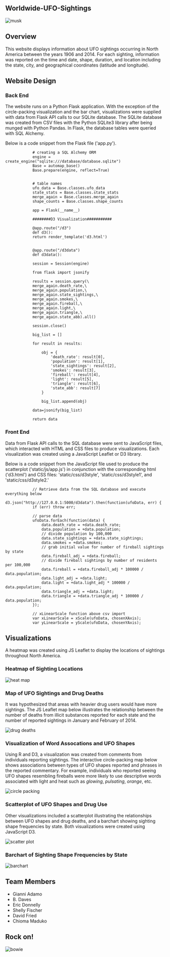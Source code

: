 ## Worldwide-UFO-Sightings

![musk](images/musk.jpg)

## Overview
This website displays information about UFO sightings occurring in North America between the years 1906 and 2014. For each sighting, information was reported on the time and date, shape, duration, and location including the state, city, and geographical coordinates (latitude and longitude).

## Website Design

### Back End
The website runs on a Python Flask application. With the exception of the circle-packing visualization and the bar chart, visualizations were supplied with data from Flask API calls to our SQLite database. The SQLite database was created from CSV files with the Python SQLite3 library after being munged with Python Pandas. In Flask, the database tables were queried with SQL Alchemy.

Below is a code snippet from the Flask file ('app.py').

                # creating a SQL Alchemy ORM
                engine = create_engine("sqlite:///database/database.sqlite")
                Base = automap_base()
                Base.prepare(engine, reflect=True)


                # table names
                ufo_data = Base.classes.ufo_data
                state_stats = Base.classes.state_stats
                merge_again = Base.classes.merge_again
                shape_counts = Base.classes.shape_counts

                app = Flask(__name__)

                ########D3 Visualization###########

                @app.route("/d3")
                def d3():
                return render_template('d3.html')


                @app.route("/d3data")
                def d3data():

                session = Session(engine)

                from flask import jsonify

                results = session.query(\
                merge_again.death_rate,\
                merge_again.population,\
                merge_again.state_sightings,\
                merge_again.smokes,\
                merge_again.fireball,\
                merge_again.light,\
                merge_again.triangle,\
                merge_again.state_abb).all()

                session.close()

                big_list = []

                for result in results:

                    obj = {
                        'death_rate': result[0],
                        'population': result[1],
                        'state_sightings': result[2],
                        'smokes': result[3],
                        'fireball': result[4],
                        'light': result[5],
                        'triangle': result[6],
                        'state_abb': result[7]
                    }
                    
                    big_list.append(obj)

                data=jsonify(big_list)

                return data


### Front End
Data from Flask API calls to the SQL database were sent to JavaScript files, which interacted with HTML and CSS files to produce visualizations. Each visualization was created using a JavaScript Leaflet or D3 library.

Below is a code snippet from the JavaScript file used to produce the scatterplot ('static/js/app.js') in conjunction with the corresponding html ('d3.html') and CSS files: 'static/css/d3style', 'static/css/d3style1', and 'static/css/d3style2.'

                // Retrieve data from the SQL database and execute everything below
                d3.json("http://127.0.0.1:5000/d3data").then(function(ufoData, err) {
                if (err) throw err;

                // parse data
                ufoData.forEach(function(data) {
                    data.death_rate = +data.death_rate;
                    data.population = +data.population;
                    // divide population by 100,000
                    data.state_sightings = +data.state_sightings;
                    data.smokes = +data.smokes;
                    // grab initial value for number of fireball sightings by state
                    data.fireball_adj = +data.fireball; 
                    // divide fireball sightings by number of residents per 100,000
                    data.fireball = +data.fireball_adj * 100000 / data.population;
                    data.light_adj = +data.light;
                    data.light = +data.light_adj * 100000 / data.population;
                    data.triangle_adj = +data.light;
                    data.triangle = +data.triangle_adj * 100000 / data.population;
                });

                // xLinearScale function above csv import
                var xLinearScale = xScale(ufoData, chosenXAxis);
                var yLinearScale = yScale(ufoData, chosenYAxis);


## Visualizations

A heatmap was created using JS Leaflet to display the locations of sightings throughout North America.

### Heatmap of Sighting Locations

![heat map](images/heat_map.jpg)


### Map of UFO Sightings and Drug Deaths

It was hypothesized that areas with heavier drug users would have more sightings. The JS Leaflet map below illustrates the relationship between the number of deaths from illicit substances reported for each state and the number of reported sightings in January and February of 2014.

![drug deaths](images/drug_deaths.png)


### Visualization of Word Assocations and UFO Shapes

Using R and D3, a visualization was created from comments from individuals reporting sightings. The interactive circle-packing map below shows associations between types of UFO shapes reported and phrases in the reported commentary. For example, individuals who reported seeing UFO shapes resembling fireballs were more likely to use descriptive words associated with light and heat such as *glowing*, *pulsating*, *orange*, etc.

![circle packing](images/circle_packing.png)

### Scatterplot of UFO Shapes and Drug Use

Other visualizations included a scatterplot illustrating the relationships between UFO shapes and drug deaths, and a barchart showing sighting shape frequencies by state. Both visualizations were created using JavaScript D3.

![scatter plot](images/scatter_plot.png)

### Barchart of Sighting Shape Frequencies by State

![barchart](images/bar_chart.png)


## Team Members

- Gianni Adamo
- B. Daves
- Eric Donnelly
- Shelly Fischer
- David Fried
- Chioma Maduko

## Rock on!

![bowie](images/bowie.jpg)
